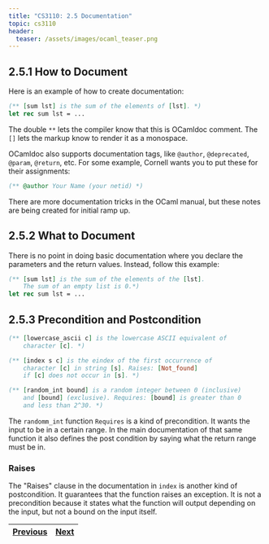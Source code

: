 ```yaml
---
title: "CS3110: 2.5 Documentation"
topic: cs3110
header:
  teaser: /assets/images/ocaml_teaser.png
---
```


## 2.5.1 How to Document

Here is an example of how to create documentation:

```OCaml
(** [sum lst] is the sum of the elements of [lst]. *)
let rec sum lst = ...
```

The double `**` lets the compiler know that this is OCamldoc comment. The `[]` lets the markup know to render it as a monospace.

OCamldoc also supports documentation tags, like `@author`, `@deprecated`, `@param`, `@return`, etc. For some example, Cornell wants you to put these for their assignments:

```OCaml
(** @author Your Name (your netid) *)
```

There are more documentation tricks in the OCaml manual, but these notes are being created for initial ramp up.

## 2.5.2 What to Document

There is no point in doing basic documentation where you declare the parameters and the return values. Instead, follow this example:

```OCaml
(** [sum lst] is the sum of the elements of the [lst].
    The sum of an empty list is 0.*)
let rec sum lst = ...
```

## 2.5.3 Precondition and Postcondition

```OCaml
(** [lowercase_ascii c] is the lowercase ASCII equivalent of
    character [c]. *)

(** [index s c] is the eindex of the first occurrence of
    character [c] in string [s]. Raises: [Not_found]
    if [c] does not occur in [s]. *)

(** [random_int bound] is a random integer between 0 (inclusive)
    and [bound] (exclusive). Requires: [bound] is greater than 0
    and less than 2^30. *)
```

The `randomm_int` function `Requires` is a kind of precondition. It wants the input to be in a certain range. In the main documentation of that same function it also defines the post condition by saying what the return range must be in.

### Raises

The "Raises" clause in the documentation in `index` is another kind of postcondition. It guarantees that the function raises an exception. It is not a precondition because it states what the function will output depending on the input, but not a bound on the input itself.

| [Previous](ch02_04_functions.md) | [Next](ch02_06_printing.md) | 
| -------------------------------- | --------------------------- |
